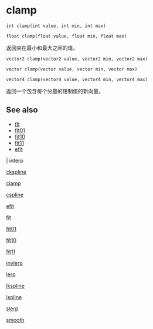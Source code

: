 # clamp

`int clamp(int value, int min, int max)`

`float clamp(float value, float min, float max)`

返回夹在最小和最大之间的值。

`vector2 clamp(vector2 value, vector2 min, vector2 max)`

`vector clamp(vector value, vector min, vector max)`

`vector4 clamp(vector4 value, vector4 min, vector4 max)`

返回一个包含每个分量的钳制值的新向量。

## See also

- [fit](fit.html)
- [fit01](fit01.html)
- [fit10](fit10.html)
- [fit11](fit11.html)
- [efit](efit.html)

|
interp

[ckspline](ckspline.html)

[clamp](clamp.html)

[cspline](cspline.html)

[efit](efit.html)

[fit](fit.html)

[fit01](fit01.html)

[fit10](fit10.html)

[fit11](fit11.html)

[invlerp](invlerp.html)

[lerp](lerp.html)

[lkspline](lkspline.html)

[lspline](lspline.html)

[slerp](slerp.html)

[smooth](smooth.html)

